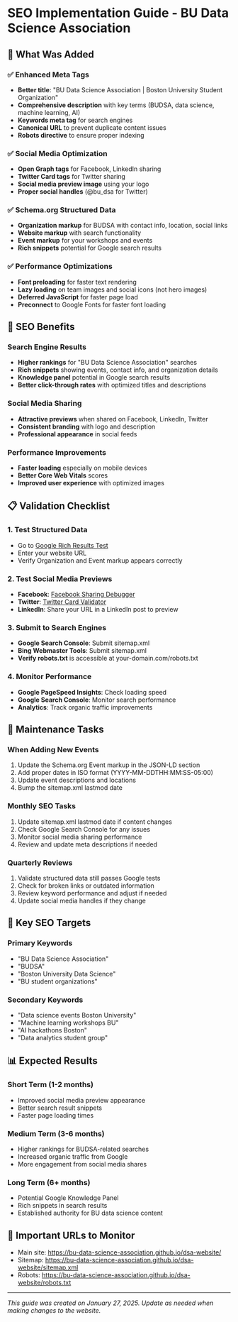 # SEO Implementation Guide - BU Data Science Association

## 🎯 What Was Added

### ✅ Enhanced Meta Tags
- **Better title**: "BU Data Science Association | Boston University Student Organization"
- **Comprehensive description** with key terms (BUDSA, data science, machine learning, AI)
- **Keywords meta tag** for search engines
- **Canonical URL** to prevent duplicate content issues
- **Robots directive** to ensure proper indexing

### ✅ Social Media Optimization
- **Open Graph tags** for Facebook, LinkedIn sharing
- **Twitter Card tags** for Twitter sharing
- **Social media preview image** using your logo
- **Proper social handles** (@bu_dsa for Twitter)

### ✅ Schema.org Structured Data
- **Organization markup** for BUDSA with contact info, location, social links
- **Website markup** with search functionality
- **Event markup** for your workshops and events
- **Rich snippets** potential for Google search results

### ✅ Performance Optimizations
- **Font preloading** for faster text rendering
- **Lazy loading** on team images and social icons (not hero images)
- **Deferred JavaScript** for faster page load
- **Preconnect** to Google Fonts for faster font loading

## 🚀 SEO Benefits

### Search Engine Results
- **Higher rankings** for "BU Data Science Association" searches
- **Rich snippets** showing events, contact info, and organization details
- **Knowledge panel** potential in Google search results
- **Better click-through rates** with optimized titles and descriptions

### Social Media Sharing
- **Attractive previews** when shared on Facebook, LinkedIn, Twitter
- **Consistent branding** with logo and description
- **Professional appearance** in social feeds

### Performance Improvements
- **Faster loading** especially on mobile devices
- **Better Core Web Vitals** scores
- **Improved user experience** with optimized images

## 📋 Validation Checklist

### 1. Test Structured Data
- Go to [Google Rich Results Test](https://search.google.com/test/rich-results)
- Enter your website URL
- Verify Organization and Event markup appears correctly

### 2. Test Social Media Previews
- **Facebook**: [Facebook Sharing Debugger](https://developers.facebook.com/tools/debug/)
- **Twitter**: [Twitter Card Validator](https://cards-dev.twitter.com/validator)
- **LinkedIn**: Share your URL in a LinkedIn post to preview

### 3. Submit to Search Engines
- **Google Search Console**: Submit sitemap.xml
- **Bing Webmaster Tools**: Submit sitemap.xml
- **Verify robots.txt** is accessible at your-domain.com/robots.txt

### 4. Monitor Performance
- **Google PageSpeed Insights**: Check loading speed
- **Google Search Console**: Monitor search performance
- **Analytics**: Track organic traffic improvements

## 🔧 Maintenance Tasks

### When Adding New Events
1. Update the Schema.org Event markup in the JSON-LD section
2. Add proper dates in ISO format (YYYY-MM-DDTHH:MM:SS-05:00)
3. Update event descriptions and locations
4. Bump the sitemap.xml lastmod date

### Monthly SEO Tasks
1. Update sitemap.xml lastmod date if content changes
2. Check Google Search Console for any issues
3. Monitor social media sharing performance
4. Review and update meta descriptions if needed

### Quarterly Reviews
1. Validate structured data still passes Google tests
2. Check for broken links or outdated information
3. Review keyword performance and adjust if needed
4. Update social media handles if they change

## 🎯 Key SEO Targets

### Primary Keywords
- "BU Data Science Association"
- "BUDSA"
- "Boston University Data Science"
- "BU student organizations"

### Secondary Keywords
- "Data science events Boston University"
- "Machine learning workshops BU"
- "AI hackathons Boston"
- "Data analytics student group"

## 📊 Expected Results

### Short Term (1-2 months)
- Improved social media preview appearance
- Better search result snippets
- Faster page loading times

### Medium Term (3-6 months)
- Higher rankings for BUDSA-related searches
- Increased organic traffic from Google
- More engagement from social media shares

### Long Term (6+ months)
- Potential Google Knowledge Panel
- Rich snippets in search results
- Established authority for BU data science content

## 🔗 Important URLs to Monitor
- Main site: https://bu-data-science-association.github.io/dsa-website/
- Sitemap: https://bu-data-science-association.github.io/dsa-website/sitemap.xml
- Robots: https://bu-data-science-association.github.io/dsa-website/robots.txt

---

*This guide was created on January 27, 2025. Update as needed when making changes to the website.*
